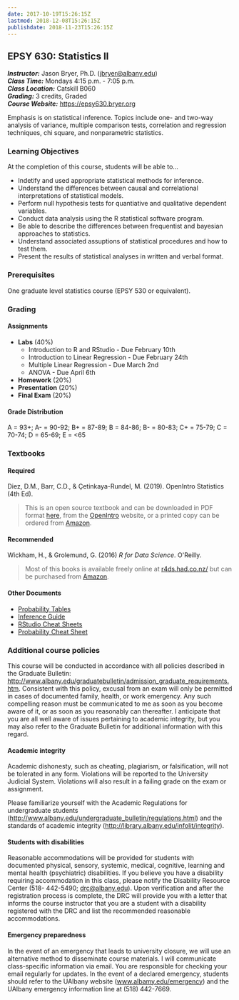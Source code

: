 ```yaml
---
date: 2017-10-19T15:26:15Z
lastmod: 2018-12-08T15:26:15Z
publishdate: 2018-11-23T15:26:15Z
---
```


## EPSY 630: Statistics II

***Instructor:***		Jason Bryer, Ph.D. (jbryer@albany.edu)   
***Class Time:*** 		Mondays 4:15 p.m. - 7:05  p.m.  
***Class Location:***  	Catskill B060  
***Grading:*** 			3 credits, Graded  
***Course Website:*** 	https://epsy630.bryer.org

Emphasis is on statistical inference. Topics include one- and two-way analysis of variance, multiple comparison tests, correlation and regression techniques, chi square, and nonparametric statistics.

### Learning Objectives

At the completion of this course, students will be able to...

* Indetify and used appropriate statistical methods for inference.
* Understand the differences between causal and correlational interpretations of statistical models.
* Perform null hypothesis tests for quantiative and qualitative dependent variables.
* Conduct data analysis using the R statistical software program.
* Be able to describe the differences between frequentist and bayesian approaches to statistics.
* Understand associated assuptions of statistical procedures and how to test them.
* Present the results of statistical analyses in written and verbal format.

### Prerequisites

One graduate level statistics course (EPSY 530 or equivalent).

### Grading

#### Assignments

* **Labs** (40%)
	* Introduction to R and RStudio - Due February 10th
	* Introduction to Linear Regression - Due February 24th
	* Multiple Linear Regression - Due March 2nd
	* ANOVA - Due April 6th
* **Homework** (20%)
* **Presentation** (20%)
* **Final Exam** (20%)

#### Grade Distribution

A = 93+; A- = 90-92; B+ = 87-89; B = 84-86; B- = 80-83; C+ = 75-79; C = 70-74; D = 65-69; E = <65

### Textbooks

#### Required

Diez, D.M., Barr, C.D., & Çetinkaya-Rundel, M. (2019). OpenIntro Statistics (4th Ed).

> This is an open source textbook and can be downloaded in PDF format [here](https://github.com/jbryer/EPSY630Spring2020/raw/master/Textbook/os4.pdf), from the [OpenIntro](http://www.openintro.org/stat/textbook.php) website, or a printed copy can be ordered from [Amazon](https://www.openintro.org/redirect.php?go=amazon_os3&referrer=/stat/textbook.php).

#### Recommended

Wickham, H., & Grolemund, G. (2016) *R for Data Science*. O'Reilly.

> Most of this books is available freely online at [r4ds.had.co.nz/](http://r4ds.had.co.nz/) but can be purchased from [Amazon](https://www.amazon.com/R-Data-Science-Hadley-Wickham/dp/1491910399/ref=as_li_ss_tl?ie=UTF8&qid=1469550189&sr=8-1&keywords=R+for+data+science&linkCode=sl1&tag=devtools-20&linkId=6fe0069f9605cf847ed96c191f4e84dd).

#### Other Documents

* [Probability Tables](https://github.com/jbryer/EPSY630Spring2020/raw/master/Textbook/os2_prob_tables.pdf)
* [Inference Guide](https://github.com/jbryer/EPSY630Spring2020/raw/master/Textbook/os2_extra_inference_guide.pdf)
* [RStudio Cheat Sheets](https://www.rstudio.com/resources/cheatsheets/)
* [Probability Cheat Sheet](http://static1.squarespace.com/static/54bf3241e4b0f0d81bf7ff36/t/55e9494fe4b011aed10e48e5/1441352015658/probability_cheatsheet.pdf)


### Additional course policies

This course will be conducted in accordance with all policies described in the Graduate Bulletin: http://www.albany.edu/graduatebulletin/admission_graduate_requirements.htm. Consistent with this policy, excusal from an exam will only be permitted in cases of documented family, health, or work emergency. Any such compelling reason must be communicated to me as soon as you become aware of it, or as soon as you reasonably can thereafter. I anticipate that you are all well aware of issues pertaining to academic integrity, but you may also refer to the Graduate Bulletin for additional information with this regard.

#### Academic integrity

Academic dishonesty, such as cheating, plagiarism, or falsification, will not be tolerated in any form. Violations will be reported to the University Judicial System. Violations will also result in a failing grade on the exam or assignment.

Please familiarize yourself with the Academic Regulations for undergraduate students (http://www.albany.edu/undergraduate_bulletin/regulations.html) and the standards of academic integrity (http://library.albany.edu/infolit/integrity).

#### Students with disabilities

Reasonable accommodations will be provided for students with documented physical, sensory, systemic, medical, cognitive, learning and mental health (psychiatric) disabilities. If you believe you have a disability requiring accommodation in this class, please notify the Disability Resource Center (518- 442-5490; drc@albany.edu). Upon verification and after the registration process is complete, the DRC will provide you with a letter that informs the course instructor that you are a student with a disability registered with the DRC and list the recommended reasonable accommodations.

#### Emergency preparedness

In the event of an emergency that leads to university closure, we will use an alternative method to disseminate course materials. I will communicate class-specific information via email. You are responsible for checking your email regularly for updates. In the event of a declared emergency, students should refer to the UAlbany website (www.albamy.edu/emergency) and the UAlbany emergency information line at (518) 442-7669.
